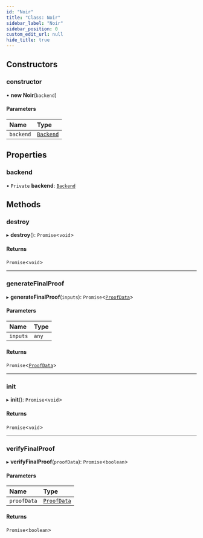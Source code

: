 ```yaml
---
id: "Noir"
title: "Class: Noir"
sidebar_label: "Noir"
sidebar_position: 0
custom_edit_url: null
hide_title: true
---
```


## Constructors

### constructor

• **new Noir**(`backend`)

#### Parameters

| Name | Type |
| :------ | :------ |
| `backend` | [`Backend`](../interfaces/Backend.md) |

## Properties

### backend

• `Private` **backend**: [`Backend`](../interfaces/Backend.md)

## Methods

### destroy

▸ **destroy**(): `Promise`<`void`\>

#### Returns

`Promise`<`void`\>

___

### generateFinalProof

▸ **generateFinalProof**(`inputs`): `Promise`<[`ProofData`](../interfaces/ProofData.md)\>

#### Parameters

| Name | Type |
| :------ | :------ |
| `inputs` | `any` |

#### Returns

`Promise`<[`ProofData`](../interfaces/ProofData.md)\>

___

### init

▸ **init**(): `Promise`<`void`\>

#### Returns

`Promise`<`void`\>

___

### verifyFinalProof

▸ **verifyFinalProof**(`proofData`): `Promise`<`boolean`\>

#### Parameters

| Name | Type |
| :------ | :------ |
| `proofData` | [`ProofData`](../interfaces/ProofData.md) |

#### Returns

`Promise`<`boolean`\>
